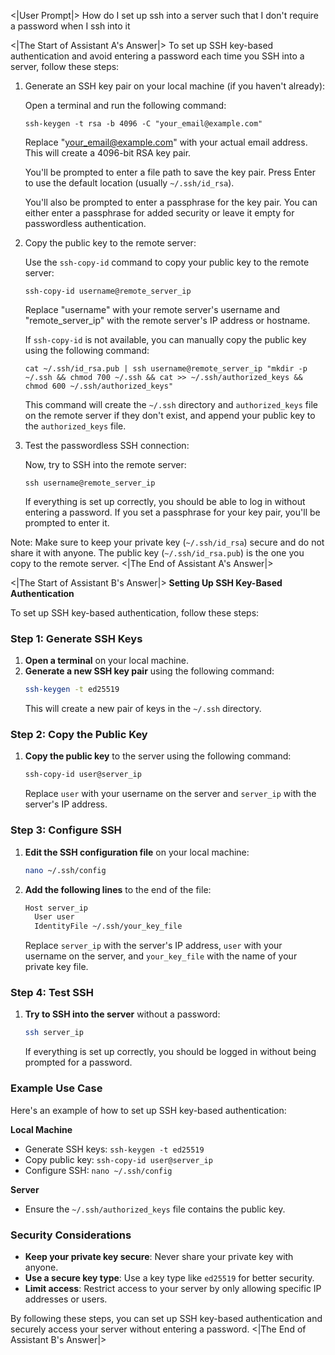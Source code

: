 <|User Prompt|>
How do I set up ssh into a server such that I don't require a password when I ssh into it

<|The Start of Assistant A's Answer|>
To set up SSH key-based authentication and avoid entering a password each time you SSH into a server, follow these steps:

1. Generate an SSH key pair on your local machine (if you haven't already):

   Open a terminal and run the following command:

   ```
   ssh-keygen -t rsa -b 4096 -C "your_email@example.com"
   ```

   Replace "your_email@example.com" with your actual email address. This will create a 4096-bit RSA key pair.

   You'll be prompted to enter a file path to save the key pair. Press Enter to use the default location (usually `~/.ssh/id_rsa`).

   You'll also be prompted to enter a passphrase for the key pair. You can either enter a passphrase for added security or leave it empty for passwordless authentication.

2. Copy the public key to the remote server:

   Use the `ssh-copy-id` command to copy your public key to the remote server:

   ```
   ssh-copy-id username@remote_server_ip
   ```

   Replace "username" with your remote server's username and "remote_server_ip" with the remote server's IP address or hostname.

   If `ssh-copy-id` is not available, you can manually copy the public key using the following command:

   ```
   cat ~/.ssh/id_rsa.pub | ssh username@remote_server_ip "mkdir -p ~/.ssh && chmod 700 ~/.ssh && cat >> ~/.ssh/authorized_keys && chmod 600 ~/.ssh/authorized_keys"
   ```

   This command will create the `~/.ssh` directory and `authorized_keys` file on the remote server if they don't exist, and append your public key to the `authorized_keys` file.

3. Test the passwordless SSH connection:

   Now, try to SSH into the remote server:

   ```
   ssh username@remote_server_ip
   ```

   If everything is set up correctly, you should be able to log in without entering a password. If you set a passphrase for your key pair, you'll be prompted to enter it.

Note: Make sure to keep your private key (`~/.ssh/id_rsa`) secure and do not share it with anyone. The public key (`~/.ssh/id_rsa.pub`) is the one you copy to the remote server.
<|The End of Assistant A's Answer|>

<|The Start of Assistant B's Answer|>
**Setting Up SSH Key-Based Authentication**

To set up SSH key-based authentication, follow these steps:

### **Step 1: Generate SSH Keys**

1. **Open a terminal** on your local machine.
2. **Generate a new SSH key pair** using the following command:
   ```bash
   ssh-keygen -t ed25519
   ```
   This will create a new pair of keys in the `~/.ssh` directory.

### **Step 2: Copy the Public Key**

1. **Copy the public key** to the server using the following command:
   ```bash
   ssh-copy-id user@server_ip
   ```
   Replace `user` with your username on the server and `server_ip` with the server's IP address.

### **Step 3: Configure SSH**

1. **Edit the SSH configuration file** on your local machine:
   ```bash
   nano ~/.ssh/config
   ```
2. **Add the following lines** to the end of the file:
   ```bash
   Host server_ip
     User user
     IdentityFile ~/.ssh/your_key_file
   ```
   Replace `server_ip` with the server's IP address, `user` with your username on the server, and `your_key_file` with the name of your private key file.

### **Step 4: Test SSH**

1. **Try to SSH into the server** without a password:
   ```bash
   ssh server_ip
   ```
   If everything is set up correctly, you should be logged in without being prompted for a password.

### **Example Use Case**

Here's an example of how to set up SSH key-based authentication:

**Local Machine**

* Generate SSH keys: `ssh-keygen -t ed25519`
* Copy public key: `ssh-copy-id user@server_ip`
* Configure SSH: `nano ~/.ssh/config`

**Server**

* Ensure the `~/.ssh/authorized_keys` file contains the public key.

### **Security Considerations**

* **Keep your private key secure**: Never share your private key with anyone.
* **Use a secure key type**: Use a key type like `ed25519` for better security.
* **Limit access**: Restrict access to your server by only allowing specific IP addresses or users.

By following these steps, you can set up SSH key-based authentication and securely access your server without entering a password.
<|The End of Assistant B's Answer|>